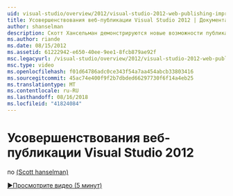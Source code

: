 ```yaml
---
uid: visual-studio/overview/2012/visual-studio-2012-web-publishing-improvements
title: Усовершенствования веб-публикации Visual Studio 2012 | Документация Майкрософт
author: shanselman
description: Скотт Хансельман демонстрируются новые возможности публикации web в Visual Studio 2012.
ms.author: riande
ms.date: 08/15/2012
ms.assetid: 61222942-e650-40ee-9ee1-8fcb879ae92f
msc.legacyurl: /visual-studio/overview/2012/visual-studio-2012-web-publishing-improvements
msc.type: video
ms.openlocfilehash: f01d64786adc0ce343f54a7aa454abcb33803416
ms.sourcegitcommit: 45ac74e400f9f2b7dbded66297730f6f14a4eb25
ms.translationtype: MT
ms.contentlocale: ru-RU
ms.lasthandoff: 08/16/2018
ms.locfileid: "41824084"
---
```

<a name="visual-studio-2012-web-publishing-improvements"></a>Усовершенствования веб-публикации Visual Studio 2012
====================
по [(Scott hanselman)](https://github.com/shanselman)

[&#9654;Просмотрите видео (5 минут)](https://channel9.msdn.com/Blogs/ASP-NET-Site-Videos/visual-studio-2012-web-publishing-improvements)
